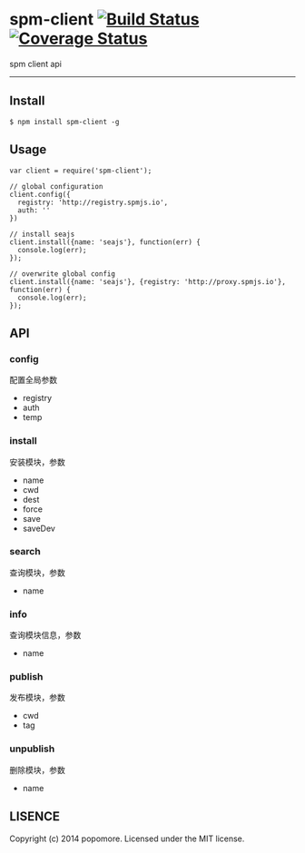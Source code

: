 # spm-client [![Build Status](https://travis-ci.org/spmjs/spm-client.png?branch=master)](https://travis-ci.org/spmjs/spm-client) [![Coverage Status](https://coveralls.io/repos/spmjs/spm-client/badge.png?branch=master)](https://coveralls.io/r/spmjs/spm-client?branch=master) 

spm client api

---

## Install

```
$ npm install spm-client -g
```

## Usage

```
var client = require('spm-client');

// global configuration
client.config({
  registry: 'http://registry.spmjs.io',
  auth: ''
})

// install seajs
client.install({name: 'seajs'}, function(err) {
  console.log(err);
});

// overwrite global config
client.install({name: 'seajs'}, {registry: 'http://proxy.spmjs.io'}, function(err) {
  console.log(err);
});
```

## API

### config

配置全局参数

- registry
- auth
- temp

### install

安装模块，参数

- name
- cwd
- dest
- force
- save
- saveDev

### search

查询模块，参数

- name

### info

查询模块信息，参数

- name

### publish

发布模块，参数

- cwd
- tag

### unpublish

删除模块，参数

- name

## LISENCE

Copyright (c) 2014 popomore. Licensed under the MIT license.
